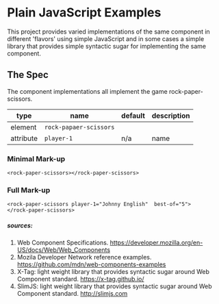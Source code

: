 # Plain JavaScript Examples
This project provides varied implementations of the same component in different 'flavors' using simple JavaScript and in some cases a simple library that provides simple syntactic sugar for implementing the same component.

## The Spec

The component implementations all implement the game rock-paper-scissors. 

type|name|default|description
----|----|-------|-----------
element|`rock-papaer-scissors`|&nbsp;|&nbsp; 
attribute|`player-1`|n/a|name  

### Minimal Mark-up
```
<rock-paper-scissors></rock-paper-scissors>
``` 

### Full Mark-up
```
<rock-paper-scissors player-1="Johnny English"  best-of="5">
</rock-paper-scissors>
``` 

##### sources:
1. Web Component Specifications. https://developer.mozilla.org/en-US/docs/Web/Web_Components
1. Mozila Developer Network reference examples. https://github.com/mdn/web-components-examples
1. X-Tag: light weight library that provides syntactic sugar around Web Component standard. https://x-tag.github.io/
1. SlimJS: light weight library that provides syntactic sugar around Web Component standard. http://slimjs.com
